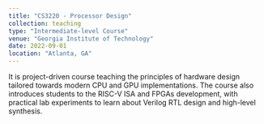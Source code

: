 ```yaml
---
title: "CS3220 - Processor Design"
collection: teaching
type: "Intermediate-level Course"
venue: "Georgia Institute of Technology"
date: 2022-09-01
location: "Atlanta, GA"
---
```


It is project-driven course teaching the principles of hardware design tailored towards modern CPU and GPU implementations. The course also introduces students to the RISC-V ISA and FPGAs development, with practical lab experiments to learn about Verilog RTL design and high-level synthesis.